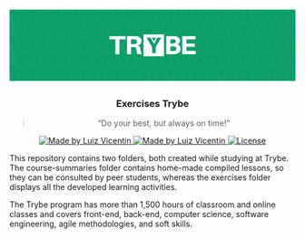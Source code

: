 <h1 align="center">
    <img alt="Trybe" src="https://github.com/luizvicentin/trybe-exercises/blob/master/trybe_logo.jpeg" />
</h1>

<h3 align="center"> Exercises Trybe </h3>

<blockquote align="center">“Do your best, but always on time!”</blockquote>

<p align="center">

  <a href="https://github.com/luizvicentin">
    <img alt="Made by Luiz Vicentin" src="https://img.shields.io/badge/made%20by-LuizVicentin-%23F8952D">
  </a>

  <a href="https://linkedin.com/in/luizvicentin/">
    <img alt="Made by Luiz Vicentin" src="https://img.shields.io/badge/-Linkedin-%230E7FC0">
  </a>

  <a href="LICENSE" >
    <img alt="License" src="https://img.shields.io/badge/license-MIT-%23F8952D">
  </a>

</p>



This repository contains two folders, both created while studying at Trybe. The course-summaries folder contains home-made compiled lessons, so they can be consulted by peer students, whereas the exercises folder displays all the developed learning activities.

The Trybe program has more than 1,500 hours of classroom and online classes and covers front-end, back-end, computer science, software engineering, agile methodologies, and soft skills.